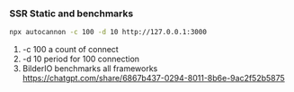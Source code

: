 ### SSR Static and benchmarks

```bash
npx autocannon -c 100 -d 10 http://127.0.0.1:3000
```

1. -c 100 a count of connect
2. -d 10 period for 100 connection
3. BilderIO benchmarks all frameworks  
   https://chatgpt.com/share/6867b437-0294-8011-8b6e-9ac2f52b5875